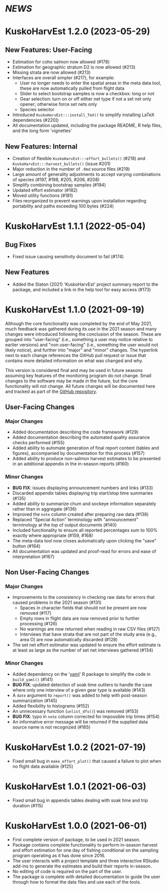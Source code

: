 # *NEWS*

# KuskoHarvEst 1.2.0 (2023-05-29)

## New Features: User-Facing

* Estimation for coho salmon now allowed (#178)
* Estimation for geographic stratum D2 is now allowed (#213)
* Missing strata are now allowed (#213)
* Interfaces are overall simpler (#217), for example:
  * User no longer needs to enter the spatial areas in the meta data tool, these are now automatically pulled from flight data
  * Slider to select bootstrap samples is now a checkbox: long or not
  * Gear selection: turn on or off either net type if not a set net only opener; otherwise force set nets only
  * Species selector
* Introduced `KuskoHarvEst:::install_TeX()` to simplify installing LaTeX dependencies (#220])
* All documentation updated, including the package README, R help files, and the long form 'vignettes'

## New Features: Internal

* Creation of flexible `KuskoHarvEst:::effort_bullets()` (#218) and `KuskoHarvEst:::harvest_bullets()` (issue #201)
* Major reduction in the number of `.Rmd` source files (#219)
* Large amount of generality adjustments to accept varying combinations of species (#197, #198, #205, #206, #208)
* Simplify combining bootstrap samples (#194)
* Updated effort estimator (#182)
* Moved utility functions (#181)
* Files reorganized to prevent warnings upon installation regarding portability and paths exceeding 100 bytes (#224)

# KuskoHarvEst 1.1.1 (2022-05-04)

## Bug Fixes

* Fixed issue causing sensitivity document to fail (#174)

## New Features

* Added the Staton (2021) 'KuskoHarvEst' project summary report to the package, and included a link in the help tool for easy access (#173)

# KuskoHarvEst 1.1.0 (2021-09-19)

Although the core functionality was completed by the end of May 2021, much feedback was gathered during its use in the 2021 season and many changes were introduced following the conclusion of the season. These are grouped into "user-facing" (i.e., something a user may notice relative to earlier versions) and "non user-facing" (i.e., something the user would not likely notice), and further into "major" and "minor" changes. The hyperlink next to each change references the GitHub pull request or issue that contains more detailed information on what was changed and why.

This version is considered final and may be used in future seasons assuming key features of the monitoring program do not change. Small changes to the software may be made in the future, but the core functionality will not change. All future changes will be documented here and tracked as part of the [GitHub repository](https://github.com/bstaton1/KuskoHarvEst).

## User-Facing Changes

### Major Changes

* Added documentation describing the code framework (#129)
* Added documentation describing the automated quality assurance checks performed (#155)
* Added ability to automate generation of final report content (tables and figures), accompanied by documentation for this process (#157)
* Added ability to produce non-salmon harvest estimates to be presented in an additional appendix in the in-season reports (#160)

### Minor Changes

* **BUG FIX**: issues displaying announcement numbers and links (#133)
* Discarded appendix tables displaying trip start/stop time summaries (#135)
* Added ability to summarize chum and sockeye information separately rather than in aggregate (#136)
* Improved the `note` column created after preparing raw data (#138)
* Replaced "Special Action" terminology with "announcement" terminology at the top of output documents (#140)
* Included functionality to ensure all reported percentages sum to 100% exactly where appropriate (#159, #168)
* The meta-data tool now closes automatically upon clicking the "save" button (#164)
* All documentation was updated and proof-read for errors and ease of interpretation (#167)

## Non User-Facing Changes

### Major Changes

* Improvements to the consistency in checking raw data for errors that caused problems in the 2021 season (#131)
  * Spaces in character fields that should not be present are now removed (#117)
  * Empty rows in flight data are now removed prior to further processing (#126)
  * No warnings are now returned when reading in raw CSV files (#127)
  * Interviews that have strata that are not part of the study area (e.g., area O) are now automatically discarded (#128)
* The set net effort estimator was updated to ensure the effort estimate is at least as large as the number of set net interviews gathered (#134)

### Minor Changes

* Added dependency on the '[yaml]([https://CRAN.R-project.org/package=yaml](https://cran.r-project.org/package=yaml))' R package to simplify the code in `build_yaml()` (#141)
* **BUG FIX**: updated detection of soak time outliers to handle the case where only one interview of a given gear type is available (#143)
* A `date` argument to `report()` was added to help with post-season summarization (#145)
* Added flexibility to histograms (#152)
* An unnecessary function (`unlist_dfs()`) was removed (#153)
* **BUG FIX**: typo in `note` column corrected for impossible trip times (#154)
* An informative error message will be returned if the supplied data source name is not recognized (#165)

# KuskoHarvEst 1.0.2 (2021-07-19)

* Fixed small bug in `make_effort_plot()` that caused a failure to plot when no flight data available (#125)

# KuskoHarvEst 1.0.1 (2021-06-03)

* Fixed small bug in appendix tables dealing with soak time and trip duration (#115)

# KuskoHarvEst 1.0.0 (2021-06-01)

* First complete version of package, to be used in 2021 season.
* Package contains complete functionality to perform in-season harvest and effort estimation for one day of fishing conditional on the sampling program operating as it has done since 2016.
* The user interacts with a project template and three interactive RStudio add-ins to generate the estimates and build their reports in-season.
* No editing of code is required on the part of the user.
* The package is complete with detailed documentation to guide the user through how to format the data files and use each of the tools.
